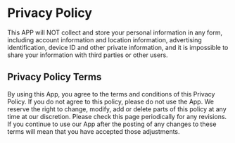 # Privacy Policy

This APP will NOT collect and store your personal information in any form, including account information and location information, advertising identification, device ID and other private information, and it is impossible to share your information with third parties or other users.

## Privacy Policy Terms

By using this App, you agree to the terms and conditions of this Privacy Policy. If you do not agree to this policy, please do not use the App. We reserve the right to change, modify, add or delete parts of this policy at any time at our discretion. Please check this page periodically for any revisions. If you continue to use our App after the posting of any changes to these terms will mean that you have accepted those adjustments.
